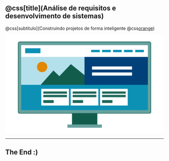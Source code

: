 ## @css[title](Análise de requisitos e desenvolvimento de sistemas)
@css[subtitulo](Construindo projetos de forma inteligente @css[orange]({}))

![destaque](images/img-1.gif)


---

## The End :)